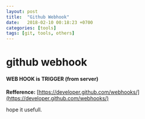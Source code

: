 ```yaml
---
layout: post
title:  "Github Webhook"
date:   2018-02-10 00:18:23 +0700
categories: [tools]
tags: [git, tools, others]
---
```


# github webhook

#### WEB HOOK is TRIGGER (from server)


**Refference:** [https://developer.github.com/webhooks/](https://developer.github.com/webhooks/)

hope it usefull.